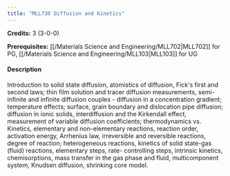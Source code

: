 ```yaml
---
title: "MLL730 Diffusion and Kinetics"
---
```

**Credits:** 3 (3-0-0)

**Prerequisites:** [[/Materials Science and Engineering/MLL702|MLL702]] for PG, [[/Materials Science and Engineering/MLL103|MLL103]] for UG

#### Description
Introduction to solid state diffusion, atomistics of diffusion, Fick's first and second laws; thin film solution and tracer diffusion measurements, semi-infinite and infinite diffusion couples - diffusion in a concentration gradient; temperature effects; surface, grain boundary and dislocation pipe diffusion; diffusion in ionic solids, interdiffusion and the Kirkendall effect, measurement of variable diffusion coefficients; thermodynamics vs. Kinetics, elementary and non-elementary reactions, reaction order, activation energy, Arrhenius law, irreversible and reversible reactions, degree of reaction; heterogeneous reactions, kinetics of solid state-gas (fluid) reactions, elementary steps, rate- controlling steps, intrinsic kinetics, chemisorptions, mass transfer in the gas phase and fluid, multicomponent system, Knudsen diffusion, shrinking core model.